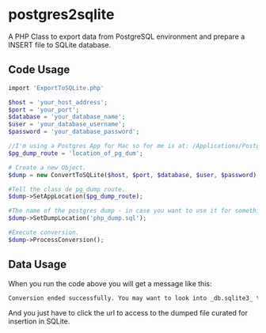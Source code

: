 # postgres2sqlite
A PHP Class to export data from PostgreSQL environment and prepare a INSERT file to SQLite database.

## Code Usage
```php
import 'ExportToSQLite.php'

$host = 'your_host_address';
$port = 'your_port';
$database = 'your_database_name';
$user = 'your_database_username';
$password = 'your_database_password';

//I'm using a Postgres App for Mac so for me is at: /Applications/Postgres.app/Contents/Versions/9.6/bin/pg_dump
$pg_dump_route = 'location_of_pg_dum';

# Create a new Object.
$dump = new ConvertToSQLite($host, $port, $database, $user, $password);

#Tell the class de pg_dump route.
$dump->SetAppLocation($pg_dump_route);

#The name of the postgres dump - in case you want to use it for something else.
$dump->SetDumpLocation('php_dump.sql');

#Execute conversion.
$dump->ProcessConversion();
```

## Data Usage
When you run the code above you will get a message like this: 
```html
Conversion ended successfully. You may want to look into _db.sqlite3_ to find your data.
```
And you just have to click the url to access to the dumped file curated for insertion in SQLite.
